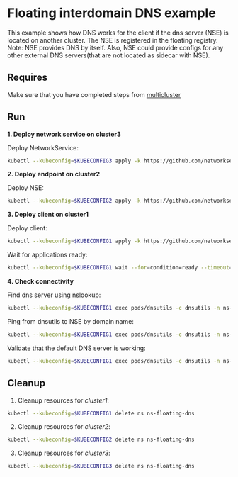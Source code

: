# Floating interdomain DNS example

This example shows how DNS works for the client if the dns server (NSE) is located on another cluster.
The NSE is registered in the floating registry.
Note: NSE provides DNS by itself. Also, NSE could provide configs for any other external DNS servers(that are not located as sidecar with NSE).

## Requires

Make sure that you have completed steps from [multicluster](../../)

## Run

**1. Deploy network service on cluster3**

Deploy NetworkService:
```bash
kubectl --kubeconfig=$KUBECONFIG3 apply -k https://github.com/networkservicemesh/deployments-k8s/examples/multicluster/usecases/floating_dns/cluster3?ref=5530caefeadb23a84a0f01eba7e0efd108a8f97a
```

**2. Deploy endpoint on cluster2**

Deploy NSE:
```bash
kubectl --kubeconfig=$KUBECONFIG2 apply -k https://github.com/networkservicemesh/deployments-k8s/examples/multicluster/usecases/floating_dns/cluster2?ref=5530caefeadb23a84a0f01eba7e0efd108a8f97a
```

**3. Deploy client on cluster1**

Deploy client:
```bash
kubectl --kubeconfig=$KUBECONFIG1 apply -k https://github.com/networkservicemesh/deployments-k8s/examples/multicluster/usecases/floating_dns/cluster1?ref=5530caefeadb23a84a0f01eba7e0efd108a8f97a
```

Wait for applications ready:
```bash
kubectl --kubeconfig=$KUBECONFIG1 wait --for=condition=ready --timeout=5m pod -l app=dnsutils -n ns-floating-dns
```

**4. Check connectivity**

Find dns server using nslookup: 
```bash
kubectl --kubeconfig=$KUBECONFIG1 exec pods/dnsutils -c dnsutils -n ns-floating-dns -- nslookup -norec -nodef my.coredns.service
```

Ping from dnsutils to NSE by domain name:
```bash
kubectl --kubeconfig=$KUBECONFIG1 exec pods/dnsutils -c dnsutils -n ns-floating-dns -- ping -c 4 my.coredns.service
```

Validate that the default DNS server is working:
```bash
kubectl --kubeconfig=$KUBECONFIG1 exec pods/dnsutils -c dnsutils -n ns-floating-dns -- dig kubernetes.default A kubernetes.default AAAA | grep "kubernetes.default.svc.cluster.local"
```

## Cleanup

1. Cleanup resources for *cluster1*:
```bash
kubectl --kubeconfig=$KUBECONFIG1 delete ns ns-floating-dns
```

2. Cleanup resources for *cluster2*:
```bash
kubectl --kubeconfig=$KUBECONFIG2 delete ns ns-floating-dns
```

3. Cleanup resources for *cluster3*:
```bash
kubectl --kubeconfig=$KUBECONFIG3 delete ns ns-floating-dns
```
